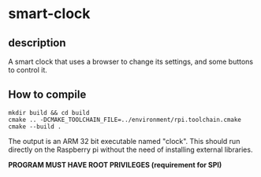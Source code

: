 
# smart-clock
## description

A smart clock that uses a browser to change its settings, and some buttons to control it.

## How to compile
```
mkdir build && cd build
cmake .. -DCMAKE_TOOLCHAIN_FILE=../environment/rpi.toolchain.cmake
cmake --build .
```
The output is an ARM 32 bit executable named "clock". This should run directly on the Raspberry pi without the need of installing external libraries. 

**PROGRAM MUST HAVE ROOT PRIVILEGES (requirement for SPI)**